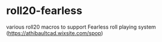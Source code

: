 # roll20-fearless
various roll20 macros to support Fearless roll playing system (https://athibaultcad.wixsite.com/spop)
